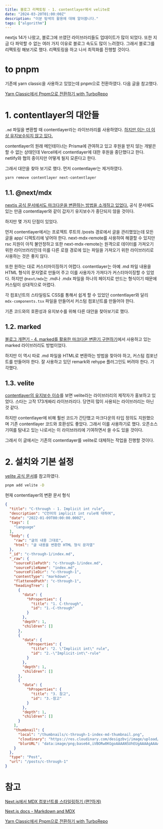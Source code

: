 ```yaml
---
title: 블로그 리팩토링 - 1. contentlayer에서 velite로
date: "2024-03-20T01:00:00Z"
description: "이분 탐색의 활용에 대해 알아봅니다."
tags: ["algorithm"]
---
```


nextjs 14가 나왔고, 블로그에 쓰였던 라이브러리들도 업데이트가 많이 되었다. 또한 지금 다 파악할 수 없는 여러 가지 이유로 블로그 속도도 많이 느려졌다. 그래서 블로그를 리팩토링 해보기로 했다. 리팩토링을 하고 나서 최적화를 진행할 것이다.

# to pnpm

기존에 yarn classic을 사용하고 있었는데 pnpm으로 전환하였다. 다음 글을 참고했다.

[Yarn Classic에서 Pnpm으로 전환하기 with TurboRepo](https://medium.com/wantedjobs/yarn-classic%EC%97%90%EC%84%9C-pnpm%EC%9C%BC%EB%A1%9C-%EC%A0%84%ED%99%98%ED%95%98%EA%B8%B0-with-turborepo-7c0c37cb3f9e)

# 1. contentlayer의 대안들

`.md` 파일을 변환할 때 contentlayer라는 라이브러리를 사용하였다. [하지만 이는 더 이상 유지보수되지 않고 있다.](https://github.com/contentlayerdev/contentlayer/issues/429)

contentlayer의 원래 메인테이너는 Prisma에 관여하고 있고 후원을 받지 않는 개발은 할 수 없는 상태인데 Vercel에서 contentlayer에 대한 후원을 중단했다고 한다. netlify와 협의 중이지만 어떻게 될지 모른다고 한다.

그래서 대안을 찾아 보기로 했다. 먼저 contentlayer는 제거하였다.

```bash
yarn remove contentlayer next-contentlayer
```

## 1.1. @next/mdx

[nextjs 공식 문서에서도 마크다운을 변환하는 방법을 소개하고 있었다.](https://nextjs.org/docs/app/building-your-application/configuring/mdx) 공식 문서에도 있는 만큼 contentlayer와 같이 갑자기 유지보수가 중단되지 않을 것이다.

하지만 몇 가지 단점이 있었다.

먼저 contentlayer에서는 프로젝트 루트의 /posts 경로에서 글을 관리했었는데 모든 글을 app/ 디렉토리에 넣어야 한다. next-mdx-remote를 사용하여 해결할 수 있지만 rsc 지원이 아직 불안정하고 또한 next-mdx-remote는 원격으로 데이터를 가져오기 위한 라이브러리인데 이를 다른 로컬 경로에 있는 파일을 가져오기 위한 라이브러리로 사용하는 것은 좋지 않다.

또한 원하는 대로 커스터마이징하기 어렵다. contentlayer는 아예 .md 파일 내용을 HTML 형식의 문자열로 만들어 주고 이를 사용자가 가져다가 커스터마이징할 수 있었다. 하지만 `@next/mdx`는 .md나 .mdx 파일을 하나의 페이지로 만드는 형식이기 때문에 커스텀이 상대적으로 어렵다.

각 컴포넌트의 스타일링도 CSS를 통해서 쉽게 할 수 있었던 contentlayer와 달리 `mdx-components.tsx` 파일을 만들어서 커스텀 컴포넌트를 만들어야 한다.

기존 코드와의 호환성과 유지보수를 위해 다른 대안을 찾아보기로 했다.

## 1.2. marked

[블로그 개편기 - 4. marked를 활용한 마크다운 변환기 구현하기](https://blog.itcode.dev/posts/2021/10/28/nextjs-reorganization-4)에서 사용하고 있는 marked 라이브러리도 방법이었다.

하지만 이 역시 따로 .md 파일을 HTML로 변환하는 방법을 찾아야 하고, 커스텀 컴포넌트를 만들어야 한다. 잘 사용하고 있던 remark와 rehype 플러그인도 버려야 한다. 기각했다.

## 1.3. velite

[contentlayer의 유지보수 이슈](https://github.com/contentlayerdev/contentlayer/issues/429)를 보면 velite라는 라이브러리의 제작자가 홍보하고 있었다. 스타는 고작 173개짜리 라이브러리다. 당연히 많이 사용되는 라이브러리는 아닌 것 같다.

하지만 contentlayer에 비해 훨씬 코드가 간단했고 마크다운의 타입 정의도 지원했으며 기존 contentlayer 코드와 호환성도 좋았다. 그래서 이를 사용하기로 했다. 오픈소스 기여를 탐내고 있는 나로서는 이 라이브러리에 기여하면서 쓸 수도 있을 것이다.

그래서 이 글에서는 기존의 contentlayer를 velite로 대체하는 작업을 진행할 것이다.

# 2. 설치와 기본 설정

[velite 공식 문서](https://velite.js.org/)를 참고하였다.

```bash
pnpm add velite -D
```

현재 contentlayer의 변환 문서 형식

```json
{
  "title": "C-through - 1. Implicit int rule",
  "description": "C언어의 implicit int rule에 대하여",
  "date": "2022-01-09T00:00:00.000Z",
  "tags": [
    "language"
  ],
  "body": {
    "raw": "글의 내용 그대로",
    "html": "글 내용을 변환한 HTML 형식 문자열"
  },
  "_id": "c-through-1/index.md",
  "_raw": {
    "sourceFilePath": "c-through-1/index.md",
    "sourceFileName": "index.md",
    "sourceFileDir": "c-through-1",
    "contentType": "markdown",
    "flattenedPath": "c-through-1",
    "headingTree": [
      {
        "data": {
          "hProperties": {
            "title": "1. C-through",
            "id": "1.-C-through"
          }
        },
        "depth": 1,
        "children": []
      },
      {
        "data": {
          "hProperties": {
            "title": "2. \"Implicit int\" rule",
            "id": "2.-\"Implicit-int\"-rule"
          }
        },
        "depth": 1,
        "children": []
      },
      {
        "data": {
          "hProperties": {
            "title": "3. 참고",
            "id": "3.-참고"
          }
        },
        "depth": 1,
        "children": []
      }
    ],
    "thumbnail": {
      "local": "/thumbnails/c-through-1-index-md-thumbnail.png",
      "cloudinary": "https://res.cloudinary.com/desigzbvj/image/upload/c_scale,w_300,f_auto/blog/thumbnails/thumbnails-c-through-1-index-md-thumbnail-png",
      "blurURL": "data:image/png;base64,iVBORw0KGgoAAAANSUhEUgAAAAgAAAAGCAIAAABxZ0isAAAACXBIWXMAAAsTAAALEwEAmpwYAAAAgUlEQVR4nGNYvXp1SkpKenq6t7f30qVLd+7c+R8MGHp7e6WlpdXU1Dg4OLKysl69evX792+QREtLi5yc3MWLF69evXrjxg2IcpDEnj27m5ubjhw58uXLl99gAJWYM2dxaGhYYmLi0qVLr169+v//f6hREVG5be19O3fuQBb9//8/ALhkZ3yrHgJ0AAAAAElFTkSuQmCC"
    }
  },
  "type": "Post",
  "url": "/posts/c-through-1"
}
```


# 참고

[Next.js에서 MDX 컴포넌트를 스타일링하기 (편?하게)](https://velog.io/@gomiseki/Next.js%EC%97%90%EC%84%9C-MDX-%EC%BB%B4%ED%8F%AC%EB%84%8C%ED%8A%B8%EB%A5%BC-%EC%8A%A4%ED%83%80%EC%9D%BC%EB%A7%81%ED%95%98%EA%B8%B0-%ED%8E%B8%ED%95%98%EA%B2%8C)

[Next.js docs - Markdown and MDX](https://nextjs.org/docs/app/building-your-application/configuring/mdx)

[Yarn Classic에서 Pnpm으로 전환하기 with TurboRepo](https://medium.com/wantedjobs/yarn-classic%EC%97%90%EC%84%9C-pnpm%EC%9C%BC%EB%A1%9C-%EC%A0%84%ED%99%98%ED%95%98%EA%B8%B0-with-turborepo-7c0c37cb3f9e)